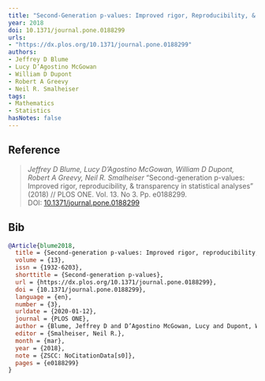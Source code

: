 ```yaml
---
title: "Second-Generation p-values: Improved rigor, Reproducibility, & Transparency in Statistical Analyses"
year: 2018
doi: 10.1371/journal.pone.0188299
urls:
- "https://dx.plos.org/10.1371/journal.pone.0188299"
authors:
- Jeffrey D Blume
- Lucy D’Agostino McGowan
- William D Dupont
- Robert A Greevy
- Neil R. Smalheiser
tags:
- Mathematics
- Statistics
hasNotes: false
---
```


## Reference

> <i>Jeffrey D Blume, Lucy D’Agostino McGowan, William D Dupont, Robert A Greevy, Neil R. Smalheiser</i> “Second-generation p-values: Improved rigor, reproducibility, \& transparency in statistical analyses” (2018) // PLOS ONE. Vol.&nbsp;13. No&nbsp;3. Pp.&nbsp;e0188299. DOI:&nbsp;<a href='https://doi.org/10.1371/journal.pone.0188299'>10.1371/journal.pone.0188299</a>

## Bib

```bib
@Article{blume2018,
  title = {Second-generation p-values: Improved rigor, reproducibility, \& transparency in statistical analyses},
  volume = {13},
  issn = {1932-6203},
  shorttitle = {Second-generation p-values},
  url = {https://dx.plos.org/10.1371/journal.pone.0188299},
  doi = {10.1371/journal.pone.0188299},
  language = {en},
  number = {3},
  urldate = {2020-01-12},
  journal = {PLOS ONE},
  author = {Blume, Jeffrey D and D’Agostino McGowan, Lucy and Dupont, William D and Greevy, Robert A},
  editor = {Smalheiser, Neil R.},
  month = {mar},
  year = {2018},
  note = {ZSCC: NoCitationData[s0]},
  pages = {e0188299}
}
```
